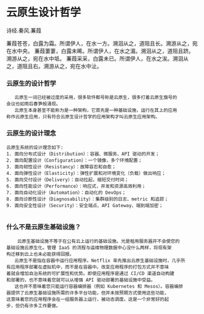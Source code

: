 # 云原生设计哲学

诗经.秦风.蒹葭

  蒹葭苍苍，白露为霜。所谓伊人，在水一方。溯洄从之，道阻且长。溯游从之，宛在水中央。
  蒹葭萋萋，白露未晞。所谓伊人，在水之湄。溯洄从之，道阻且跻。溯游从之，宛在水中坻。
  蒹葭采采，白露未已。所谓伊人，在水之涘。溯洄从之，道阻且右。溯游从之，宛在水中沚。
### 云原⽣的设计哲学
```   
   云原⽣⼀词已经被过度的采⽤，很多软件都号称是云原⽣，很多打着云原⽣旗号的
会议也如⾬后春笋般涌现。
   云原⽣本身甚⾄不能称为是⼀种架构，它⾸先是⼀种基础设施，运⾏在其上的应⽤
称作云原⽣应⽤，只有符合云原⽣设计哲学的应⽤架构才叫云原⽣应⽤架构。
```
### 云原⽣的设计理念
```
云原⽣系统的设计理念如下:
1. ⾯向分布式设计（Distribution）：容器、微服务、API 驱动的开发；
2. ⾯向配置设计（Configuration）：⼀个镜像，多个环境配置；
3. ⾯向韧性设计（Resistancy）：故障容忍和⾃愈；
4. ⾯向弹性设计（Elasticity）：弹性扩展和对环境变化（负载）做出响应；
5. ⾯向交付设计（Delivery）：⾃动拉起，缩短交付时间；
6. ⾯向性能设计（Performance）：响应式，并发和资源⾼效利⽤；
7. ⾯向⾃动化设计（Automation）：⾃动化的 DevOps；
8. ⾯向诊断性设计（Diagnosability）：集群级别的⽇志、metric 和追踪；
9. ⾯向安全性设计（Security）：安全端点、API Gateway、端到端加密；
   
```
### 什么不是云原⽣基础设施？
```
    云原⽣基础设施不等于在公有云上运⾏的基础设施。光是租⽤服务器并不会使您的
基础设施云原⽣化。管理 IaaS 的流程与运维物理数据中⼼没什么两样，将现有架
构迁移到云上也未必能获得回报。
   云原⽣不是指在容器中运⾏应⽤程序。Netflix 率先推出云原⽣基础设施时，⼏乎所
有应⽤程序部署在虚拟机中，⽽不是在容器中。改变应⽤程序的打包⽅式并不意味
着就会增加⾃治系统的可扩展性和优势。即使应⽤程序是通过 CI/CD 渠道⾃动构建
和部署的，也不意味着您就可以从增强 API 驱动部署的基础设施中受益。
   这也并不意味着您只能运⾏容器编排器（例如 Kubernetes 和 Mesos）。容器编排
器提供了云原⽣基础设施所需的许多平台功能，但并未按预期⽅式使⽤这些功能，
这意味着您的应⽤程序会在⼀组服务器上运⾏，被动态调度。这是⼀个⾮常好的起
步，但仍有许多⼯作要做。
```